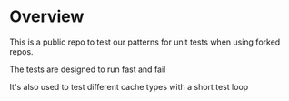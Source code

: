# Overview

This is a public repo to test our patterns for unit tests when using forked repos.

The tests are designed to run fast and fail

It's also used to test different cache types with a short test loop

